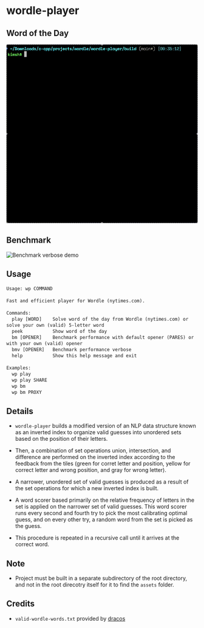 # wordle-player

## Word of the Day

![Word of the day demo](assets/play.gif)

## Benchmark

![Benchmark verbose demo](assets/bmv.gif)

## Usage
```
Usage: wp COMMAND

Fast and efficient player for Wordle (nytimes.com).

Commands:
  play [WORD]    Solve word of the day from Wordle (nytimes.com) or solve your own (valid) 5-letter word
  peek           Show word of the day
  bm [OPENER]    Benchmark performance with default opener (PARES) or with your own (valid) opener
  bmv [OPENER]   Benchmark performance verbose
  help           Show this help message and exit

Examples:
  wp play
  wp play SHARE
  wp bm
  wp bm PROXY
  ```

## Details

* `wordle-player` builds a modified version of an NLP data structure known as an
inverted index to organize valid guesses into unordered sets based on the
position of their letters.

* Then, a combination of set operations union, intersection, and difference are
performed on the inverted index according to the feedback from the tiles (green
for corret letter and position, yellow for correct letter and wrong position,
and gray for wrong letter).

* A narrower, unordered set of valid guesses is produced as a result of the set
operations for which a new inverted index is built.

* A word scorer based primarily on the relative frequency of letters in the set
is applied on the narrower set of valid guesses. This word scorer runs every
second and fourth try to pick the most calibrating optimal guess, and on every
other try, a random word from the set is picked as the guess.

* This procedure is repeated in a recursive call until it arrives at the
correct word.

## Note

* Project must be built in a separate subdirectory of the root directory, and
not in the root direcotry itself for it to find the `assets` folder.

## Credits

* `valid-wordle-words.txt` provided by [dracos](https://gist.github.com/dracos/dd0668f281e685bad51479e5acaadb93)
